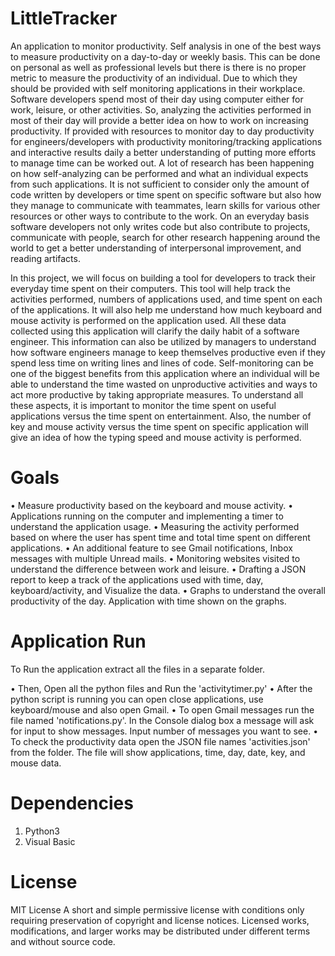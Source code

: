 # LittleTracker
An application to monitor productivity.
Self analysis in one of the best ways to measure productivity on a day-to-day or weekly basis. This can be done on personal as well as professional levels but there is there is no proper metric to measure the productivity of an individual. Due to which they should be provided with self monitoring applications in their workplace. Software developers spend most of their day using computer either for work, leisure, or other activities. So, analyzing the activities performed in most of their day will provide a better idea on how to work on increasing productivity. If provided with resources to monitor day to day productivity for engineers/developers with productivity monitoring/tracking applications and interactive results daily a better understanding of putting more efforts to manage time can be worked out. A lot of research has been happening on how self-analyzing can be performed and what an individual expects from such applications. It is not sufficient to consider only the amount of code written by developers or time spent on specific software but also how they manage to communicate with teammates, learn skills for various other resources or other ways to contribute to the work. On an everyday basis software developers not only writes code but also contribute to projects, communicate with people, search for other research happening around the world to get a better understanding of interpersonal improvement, and reading artifacts. 

In this project, we will focus on building a tool for developers to track their everyday time spent on their computers. This tool will help track the activities performed, numbers of applications used, and time spent on each of the applications. It will also help me understand how much keyboard and mouse activity is performed on the application used. All these data collected using this application will clarify the daily habit of a software engineer. This information can also be utilized by managers to understand how software engineers manage to keep themselves productive even if they spend less time on writing lines and lines of code. Self-monitoring can be one of the biggest benefits from this application where an individual will be able to understand the time wasted on unproductive activities and ways to act more productive by taking appropriate measures. To understand all these aspects, it is important to monitor the time spent on useful applications versus the time spent on entertainment. Also, the number of key and mouse activity versus the time spent on specific application will give an idea of how the typing speed and mouse activity is performed. 

# Goals
•	Measure productivity based on the keyboard and mouse activity.
•	Applications running on the computer and implementing a timer to understand the application usage.
•	Measuring the activity performed based on where the user has spent time and total time spent on different applications. 
•	An additional feature to see Gmail notifications, Inbox messages with multiple Unread mails.
•	Monitoring websites visited to understand the difference between work and leisure.
•	Drafting a JSON report to keep a track of the applications used with time, day, keyboard/activity, and Visualize the data.
•	Graphs to understand the overall productivity of the day. Application with time shown on the graphs. 

# Application Run
To Run the application extract all the files in a separate folder.

• Then, Open all the python files and Run the 'activitytimer.py'
• After the python script is running you can open close applications, use keyboard/mouse and also open Gmail.
• To open Gmail messages run the file named 'notifications.py'. In the Console dialog box a message will ask for input to show messages. Input number of messages you want to see.
• To check the productivity data open the JSON file names 'activities.json' from the folder. The file will show applications, time, day, date, key, and mouse data. 

# Dependencies
1. Python3
2. Visual Basic


# License
MIT License
A short and simple permissive license with conditions only requiring preservation of copyright and license notices. Licensed works, modifications, and larger works may be distributed under different terms and without source code.

